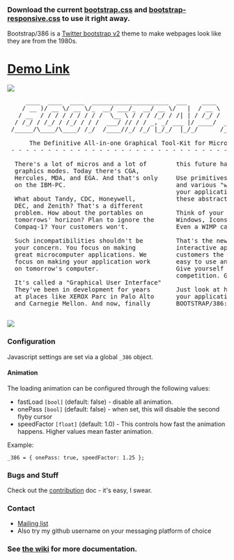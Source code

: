 ### Download the current [bootstrap.css](https://raw.githubusercontent.com/kristopolous/BOOTSTRA.386/master/docs/assets/css/bootstrap.css) and [bootstrap-responsive.css](https://raw.githubusercontent.com/kristopolous/BOOTSTRA.386/master/docs/assets/css/bootstrap-responsive.css) to use it right away.

Bootstrap/386 is a [Twitter bootstrap v2](http://twitter.github.io/bootstrap/) theme to make webpages look like they are from the 1980s. 

# [Demo Link](http://kristopolous.github.io/BOOTSTRA.386/)

<a href=http://i.imgur.com/chWpJfb.jpg><img src=http://i.imgur.com/chWpJfbl.jpg></a>
<pre>
     ____  ____  ____  _____________________  ___    ____        __   _____ ____  _____
    / __ )/ __ \/ __ \/_  __/ ___/_  __/ __ \/   |  / __ \     _/_/  |__  /( __ )/ ___/
   / __  / / / / / / / / /  \__ \ / / / /_/ / /| | / /_/ /   _/_/     /_ &lt;/ __  / __ \ 
  / /_/ / /_/ / /_/ / / /  ___/ // / / _, _/ ___ |/ ____/  _/_/     ___/ / /_/ / /_/ / 
 /_____/\____/\____/ /_/  /____//_/ /_/ |_/_/  |_/_/      /_/      /____/\____/\____/  

      The Definitive All-in-one Graphical Tool-Kit for Micros and Terminals.  
 - - - - - - - - - - - - - - - - - - - - - - - - - - - - - - - - - - - - - - - - - - 

  There's a lot of micros and a lot of        this future has arrived.
  graphics modes. Today there's CGA,          
  Hercules, MDA, and EGA. And that's only     Use primitives like buttons, "toolbars"
  on the IBM-PC.                              and various "widgets" that will control
                                              your application. We handle rendering
  What about Tandy, CDC, Honeywell,           these abstractions on screen for you.
  DEC, and Zenith? That's a different          
  problem. How about the portables on         Think of your software in terms of
  tomorrows' horizon? Plan to ignore the      Windows, Icons, Menus, and Pull-Downs.
  Compaq-1? Your customers won't.             Even a WIMP can do it (TM).
                                              
  Such incompatibilities shouldn't be         That's the new paradigm of full-screen
  your concern. You focus on making           interactive applications. Give your
  great microcomputer applications. We        customers the rich interface that are
  focus on making your application work       easy to use and also, easy to create.
  on tomorrow's computer.                     Give yourself that one-leg up on your
                                              competition. GUI is Good. GUI is God.
  It's called a "Graphical User Interface"    
  They've been in development for years       Just look at how beautiful
  at places like XEROX Parc in Palo Alto      your application can look with
  and Carnegie Mellon. And now, finally       BOOTSTRAP/386:

</pre>

<img src=http://i.imgur.com/CZKrANV.png>


### Configuration

Javascript settings are set via a global `_386` object.

#### Animation
The loading animation can be configured through the following values:

  * fastLoad `[bool]` (default: false) - disable all animation.
  * onePass `[bool]` (default: false) - when set, this will disable the second flyby cursor
  * speedFactor `[float]` (default: 1.0) - This controls how fast the animation happens. Higher values mean faster animation.

Example:

    _386 = { onePass: true, speedFactor: 1.25 };

### Bugs and Stuff

Check out the [contribution](https://github.com/kristopolous/BOOTSTRA.386/blob/master/CONTRIBUTING.md) doc - it's easy, I swear.

### Contact

 * [Mailing list](https://groups.google.com/forum/#!forum/bootstra-386)
 * Also try my github username on your messaging platform of choice 

### See [the wiki](https://github.com/kristopolous/BOOTSTRA.386/wiki/) for more documentation.
